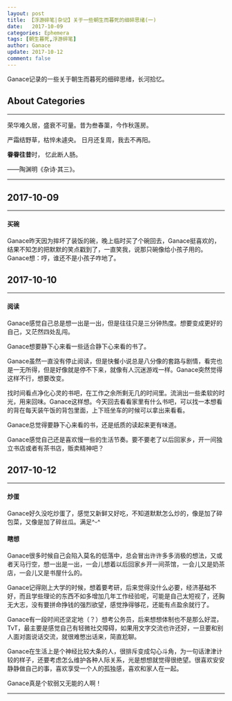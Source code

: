 ```yaml
---
layout: post
title: 【浮游碎笔|杂记】关于一些朝生而暮死的细碎思绪(一)
date:   2017-10-09
categories: Ephemera
tags: [朝生暮死,浮游碎笔]
author: Ganace
update: 2017-10-12
comment: false
---
```


Ganace记录的一些关于朝生而暮死的细碎思绪，长河拾忆。


## About Categories
---

荣华难久居，盛衰不可量。昔为叁春蕖，今作秋莲房。 

严霜结野草，枯悴未遽央。 日月还复周，我去不再阳。

**眷眷往昔**时， 忆此断人肠。

——陶渊明《杂诗·其三》。

---

## 2017-10-09
---

####  买碗

Ganace昨天因为摔坏了装饭的碗，晚上临时买了个碗回去，Ganace挺喜欢的，结果不知怎的把默默的笑点戳到了，一直笑我，说那只碗像给小孩子用的。Ganace想：哼，谁还不是小孩子咋地了。

##  2017-10-10
---

####  阅读

Ganace感觉自己总是想一出是一出，但是往往只是三分钟热度。想要变成更好的自己，又茫然四处乱闯。

Ganace想要静下心来看一些适合静下心来看的书了。

Ganace虽然一直没有停止阅读，但是快餐小说总是八分像的套路与剧情，看完也是一无所得，但是好像就是停不下来，就像有人沉迷游戏一样。Ganace突然觉得这样不行，想要改变。

找时间看点净化心灵的书吧，在工作之余所剩无几的时间里。流淌出一些柔软的时光，用来回味。Ganace这样想。今天回去看看家里有什么书吧，可以找一本想看的背在每天装午饭的背包里面，上下班坐车的时候可以拿出来看看。

Ganace总觉得要静下心来看的书，还是纸质的读起来更有味道。

Ganace感觉自己还是喜欢慢一些的生活节奏。要不要老了以后回家乡，开一间独立书店或者有茶书店，贩卖精神吧？

##  2017-10-12
---

####  炒蛋

Ganace好久没吃炒蛋了，感觉又新鲜又好吃，不知道默默怎么炒的，像是加了碎包菜，又像是加了碎丝瓜。满足^-^

####  瞎想

Ganace很多时候自己会陷入莫名的低落中，总会冒出许许多多消极的想法，又或者天马行空，想一出是一出，一会儿想着以后回家乡开一间茶馆，一会儿又是奶茶店，一会儿又是书屋什么的。

Ganace记得刚上大学的时候，想着要考研，后来觉得没什么必要，经济基础不好，而且学些理论的东西不如多增加几年工作经验呢，可能是自己太短视了，还胸无大志，没有要拼命挣钱的强烈欲望，感觉挣得够花，还能有点盈余就行了。

Ganace有一段时间还坚定地（？）想考公务员，后来想想体制也不是那么好混，TvT，最主要是感觉自己有轻微社交障碍，如果用文字交流也许还好，一旦要和别人面对面说话交流，就很难憋出话来，简直尬聊。

Ganace在生活上是个神经比较大条的人，很排斥变成勾心斗角，为一句话津津计较的样子，还要考虑怎么维护各种人际关系，光是想想就觉得很绝望。很喜欢安安静静做自己的事，喜欢享受一个人的孤独感，喜欢和家人在一起。

Ganace真是个软弱又无能的人啊！

---
